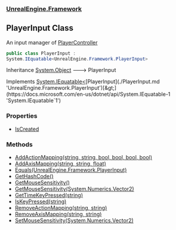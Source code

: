 ### [UnrealEngine.Framework](./UnrealEngine-Framework.md 'UnrealEngine.Framework')
## PlayerInput Class
An input manager of [PlayerController](./PlayerController.md 'UnrealEngine.Framework.PlayerController')  
```csharp
public class PlayerInput :
System.IEquatable<UnrealEngine.Framework.PlayerInput>
```
Inheritance [System.Object](https://docs.microsoft.com/en-us/dotnet/api/System.Object 'System.Object') &#129106; PlayerInput  

Implements [System.IEquatable&lt;](https://docs.microsoft.com/en-us/dotnet/api/System.IEquatable-1 'System.IEquatable`1')[PlayerInput](./PlayerInput.md 'UnrealEngine.Framework.PlayerInput')[&gt;](https://docs.microsoft.com/en-us/dotnet/api/System.IEquatable-1 'System.IEquatable`1')  
### Properties
- [IsCreated](./PlayerInput-IsCreated.md 'UnrealEngine.Framework.PlayerInput.IsCreated')
### Methods
- [AddActionMapping(string, string, bool, bool, bool, bool)](./PlayerInput-AddActionMapping(string_string_bool_bool_bool_bool).md 'UnrealEngine.Framework.PlayerInput.AddActionMapping(string, string, bool, bool, bool, bool)')
- [AddAxisMapping(string, string, float)](./PlayerInput-AddAxisMapping(string_string_float).md 'UnrealEngine.Framework.PlayerInput.AddAxisMapping(string, string, float)')
- [Equals(UnrealEngine.Framework.PlayerInput)](./PlayerInput-Equals(PlayerInput).md 'UnrealEngine.Framework.PlayerInput.Equals(UnrealEngine.Framework.PlayerInput)')
- [GetHashCode()](./PlayerInput-GetHashCode().md 'UnrealEngine.Framework.PlayerInput.GetHashCode()')
- [GetMouseSensitivity()](./PlayerInput-GetMouseSensitivity().md 'UnrealEngine.Framework.PlayerInput.GetMouseSensitivity()')
- [GetMouseSensitivity(System.Numerics.Vector2)](./PlayerInput-GetMouseSensitivity(Vector2).md 'UnrealEngine.Framework.PlayerInput.GetMouseSensitivity(System.Numerics.Vector2)')
- [GetTimeKeyPressed(string)](./PlayerInput-GetTimeKeyPressed(string).md 'UnrealEngine.Framework.PlayerInput.GetTimeKeyPressed(string)')
- [IsKeyPressed(string)](./PlayerInput-IsKeyPressed(string).md 'UnrealEngine.Framework.PlayerInput.IsKeyPressed(string)')
- [RemoveActionMapping(string, string)](./PlayerInput-RemoveActionMapping(string_string).md 'UnrealEngine.Framework.PlayerInput.RemoveActionMapping(string, string)')
- [RemoveAxisMapping(string, string)](./PlayerInput-RemoveAxisMapping(string_string).md 'UnrealEngine.Framework.PlayerInput.RemoveAxisMapping(string, string)')
- [SetMouseSensitivity(System.Numerics.Vector2)](./PlayerInput-SetMouseSensitivity(Vector2).md 'UnrealEngine.Framework.PlayerInput.SetMouseSensitivity(System.Numerics.Vector2)')
